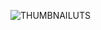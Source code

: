 ![THUMBNAILUTS](https://user-images.githubusercontent.com/58157142/236662840-f82357f2-0347-408e-a784-e933862dfbee.png)
